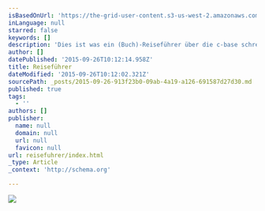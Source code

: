 ```yaml
---
isBasedOnUrl: 'https://the-grid-user-content.s3-us-west-2.amazonaws.com/e7b35f8b-7cbb-42e4-add6-7cf2771fde53.jpg'
inLanguage: null
starred: false
keywords: []
description: 'Dies ist was ein (Buch)-Reiseführer über die c-base schreibt!'
author: []
datePublished: '2015-09-26T10:12:14.958Z'
title: Reiseführer
dateModified: '2015-09-26T10:12:02.321Z'
sourcePath: _posts/2015-09-26-913f23b0-09ab-4a19-a126-691587d27d30.md
published: true
tags:
  - ''
authors: []
publisher:
  name: null
  domain: null
  url: null
  favicon: null
url: reisefuhrer/index.html
_type: Article
_context: 'http://schema.org'

---
```

![](https://the-grid-user-content.s3-us-west-2.amazonaws.com/e7b35f8b-7cbb-42e4-add6-7cf2771fde53.jpg)